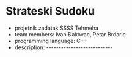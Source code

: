 # Strateski Sudoku
- projetnik zadatak SSSS Tehmeha
- team members: Ivan Đakovac, Petar Brdaric
- programming language: C++
- description: ---------------------------
